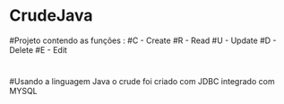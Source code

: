 # CrudeJava


#Projeto contendo as funções :
#C - Create
#R - Read
#U - Update
#D - Delete
#E - Edit
#
#Usando a linguagem Java o crude foi criado com JDBC integrado com MYSQL
#

